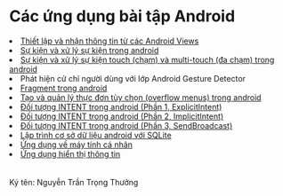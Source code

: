 <h1>Các ứng dụng bài tập Android</h1>

<li><a href="https://github.com/thuongnguyen55/OneActivity">Thiết lập và nhận thông tin từ các Android Views</a></li>
<li><a href="https://github.com/thuongnguyen55/BaiMot">Sự kiện và xử lý sự kiện trong android</a></li>
<li><a href="https://github.com/thuongnguyen55/MotionEvent">Sự kiện và xử lý sự kiện touch (chạm) và multi-touch (đa chạm) trong android</a></li>
<li><a >Phát hiện cử chỉ người dùng với lớp Android Gesture Detector</a></li>
<li><a href="https://github.com/thuongnguyen55/FragmentExample">Fragment trong android</a></li>
<li><a href="https://github.com/thuongnguyen55/MenuExample">Tạo và quản lý thực đơn tùy chọn (overflow menus) trong android</a></li>
<li><a href="https://github.com/thuongnguyen55/ExplicitIntent">Đối tượng INTENT trong android (Phần 1, ExplicitIntent)</a></li>
<li><a href="https://github.com/thuongnguyen55/ImplicitIntent">Đối tượng INTENT trong android (Phần 2, ImplicitIntent)</a></li>
<li><a href="https://github.com/thuongnguyen55/SendBroadcast">Đối tượng INTENT trong android (Phần 3, SendBroadcast)</a></li>
<li><a href="https://github.com/thuongnguyen55/SQLiteDemoApplication">Lập trình cơ sở dữ liệu android với SQLite</a></li>
<li><a href="https://github.com/thuongnguyen55/Caculator">Ứng dụng về máy tính cá nhân</a></li>
<li><a href="https://github.com/thuongnguyen55/FromThongtin">Ứng dụng hiển thị thông tin</a></li>
<br />
<br />
<a>Ký tên: Nguyễn Trần Trọng Thưởng</a>
